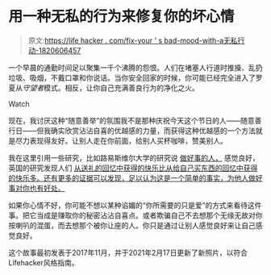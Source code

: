 # 用一种无私的行为来修复你的坏心情

> 原文:[https://life hacker . com/fix-your ' s bad-mood-with-a无私行动-1820606457](https://lifehacker.com/fix-your-bad-mood-with-a-selfless-act-1820606457)

一个早晨的通勤时间足以聚集一千个沸腾的怨恨。人们在堵塞人行道时推搡、乱扔垃圾、吸烟，不戴口罩和你说话。当你安全回家的时候，你可能已经完全进入了罗夏从*守望者*模式。相反，让你自己充满善良行为的净化之火。

Watch

现在，我讨厌这种“随意善举”的氛围我不是那种庆祝今天这个节日的人——随意善行日——但我确实欣赏沾沾自喜的优越感的力量，而获得这种优越感的一个方法就是尽力表现得友好。让别人走在你前面，给别人买杯咖啡，赞美别人。

我在这里引用一些研究，比如路易斯维尔大学的研究说 [做好事的人，](http://citeseerx.ist.psu.edu/viewdoc/download?doi=10.1.1.335.7981&rep=rep1&type=pdf) 感觉良好，英国的研究发现人们 [从送礼的回忆中获得的快乐比从给自己买东西的回忆中获得的快乐多。还有更多的证据可以发现，足以认为这是一个简单的事实，为他人做好事对你也有好处。](https://greatergood.berkeley.edu/article/item/kindness_makes_you_happy_and_happiness_makes_you_kind)

如果你心情不好，你可能不想以某种谄媚的“你所需要的只是爱”的方式来看待这件事。把它当成是赚取你的秘密沾沾自喜点。或者欺骗自己不去想那个无缘无故对你按喇叭的混蛋，而去想那个被你让座的人。你只是通过让别人感觉良好来让自己感觉良好。

这个故事最初发表于2017年11月，并于2021年2月17日更新了新照片，以符合Lifehacker风格指南。
